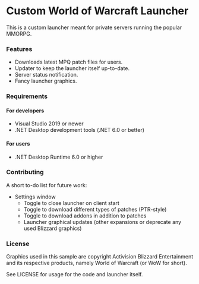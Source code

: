 # Custom World of Warcraft Launcher
This is a custom launcher meant for private servers running the popular MMORPG. 

### Features
- Downloads latest MPQ patch files for users.
- Updater to keep the launcher itself up-to-date.
- Server status notification.
- Fancy launcher graphics.

### Requirements
#### For developers
- Visual Studio 2019 or newer
- .NET Desktop development tools (.NET 6.0 or better)

#### For users
- .NET Desktop Runtime 6.0 or higher

### Contributing
A short to-do list for future work:
* Settings window
  * Toggle to close launcher on client start
  * Toggle to download different types of patches (PTR-style)
  * Toggle to download addons in addition to patches
  * Launcher graphical updates (other expansions or deprecate any used Blizzard graphics)

### License
Graphics used in this sample are copyright Activision Blizzard Entertainment and its
respective products, namely World of Warcraft (or WoW for short).

See LICENSE for usage for the code and launcher itself.

